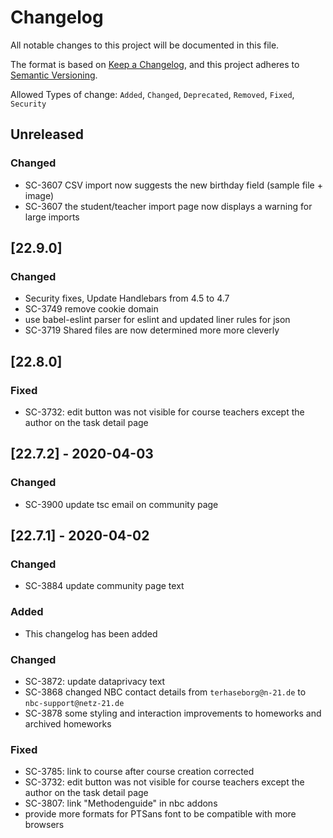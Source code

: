 # Changelog

All notable changes to this project will be documented in this file.

The format is based on [Keep a Changelog](https://keepachangelog.com/en/1.0.0/),
and this project adheres to [Semantic Versioning](https://semver.org/spec/v2.0.0.html).

Allowed Types of change: `Added`, `Changed`, `Deprecated`, `Removed`, `Fixed`, `Security`

## Unreleased

### Changed

- SC-3607 CSV import now suggests the new birthday field (sample file + image)
- SC-3607 the student/teacher import page now displays a warning for large imports


## [22.9.0]

### Changed

- Security fixes, Update Handlebars from 4.5 to 4.7
- SC-3749 remove cookie domain
- use babel-eslint parser for eslint and updated liner rules for json
- SC-3719 Shared files are now determined more more cleverly

## [22.8.0]

### Fixed

- SC-3732: edit button was not visible for course teachers except the author on the task detail page

## [22.7.2] - 2020-04-03

### Changed

- SC-3900 update tsc email on community page

## [22.7.1] - 2020-04-02

### Changed

- SC-3884 update community page text

### Added

- This changelog has been added

### Changed

- SC-3872: update dataprivacy text
- SC-3868 changed NBC contact details from `terhaseborg@n-21.de` to `nbc-support@netz-21.de`
- SC-3878 some styling and interaction improvements to homeworks and archived homeworks

### Fixed

- SC-3785: link to course after course creation corrected
- SC-3732: edit button was not visible for course teachers except the author on the task detail page
- SC-3807: link "Methodenguide" in nbc addons
- provide more formats for PTSans font to be compatible with more browsers
